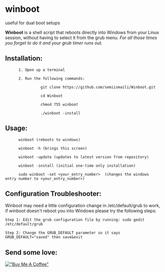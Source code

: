 # winboot
useful for dual boot setups

**Winboot** is a shell script that reboots directly into Windows from your Linux session, without having to select it from the grub menu. *For all those times you forget to do it and your grub timer runs out.*

Installation:
-
          1. Open up a terminal 
          
          2. Run the following commands:
                    
                    git clone https://github.com/semiismaili/Winboot.git
                    
                    cd Winboot
                    
                    chmod 755 winboot
                    
                    ./winboot -install
                    


Usage:
-
          winboot (reboots to windows)
          
          winboot -h (brings this screen)
          
          winboot -update (updates to latest version from repository)
          
          winboot -install (initial one-time only installation)

          sudo winboot -set <your_entry_number>  (changes the windows entry number to <your_entry_number>)
          
  
Configuration Troubleshooter:
-
Winboot may need a little configuration change in /etc/default/grub to work, if winboot doesn't reboot you into Windows
please try the following steps:


    Step 1: Edit the grub configuration file by running: sudo gedit /etc/default/grub

    Step 2: Change the GRUB_DEFAULT parameter so it says GRUB_DEFAULT="saved" then save&exit


Send some love:
-
[!["Buy Me A Coffee"](https://www.buymeacoffee.com/assets/img/custom_images/orange_img.png)](https://ko-fi.com/semiismaili)

          
          



